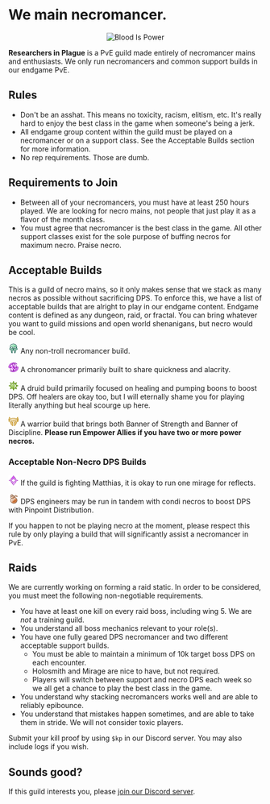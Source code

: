 # We main necromancer.

<p align="center">
  <img src="https://raw.githubusercontent.com/slothplaysnecro/slothplaysnecro.github.io/master/images/Blood_Is_Power.png" alt="Blood Is Power"/>
</p>

**Researchers in Plague** is a PvE guild made entirely of necromancer mains and enthusiasts. We only run necromancers and common support builds in our endgame PvE.

## Rules

* Don't be an asshat. This means no toxicity, racism, elitism, etc. It's really hard to enjoy the best class in the game when someone's being a jerk.
* All endgame group content within the guild must be played on a necromancer or on a support class. See the Acceptable Builds section for more information.
* No rep requirements. Those are dumb.

## Requirements to Join

* Between all of your necromancers, you must have at least 250 hours played. We are looking for necro mains, not people that just play it as a flavor of the month class.
* You must agree that necromancer is the best class in the game. All other support classes exist for the sole purpose of buffing necros for maximum necro. Praise necro.

## Acceptable Builds

This is a guild of necro mains, so it only makes sense that we stack as many necros as possible without sacrificing DPS. To enforce this, we have a list of acceptable builds that are alright to play in our endgame content.
Endgame content is defined as any dungeon, raid, or fractal. You can bring whatever you want to guild missions and open world shenanigans, but necro would be cool.

![necro](/images/necro.png) Any non-troll necromancer build.

![chrono](/images/chrono.png) A chronomancer primarily built to share quickness and alacrity.

![druid](/images/druid.png) A druid build primarily focused on healing and pumping boons to boost DPS. Off healers are okay too, but I will eternally shame you for playing literally anything but heal scourge up here.

![warrior](/images/warrior.png) A warrior build that brings both Banner of Strength and Banner of Discipline. **Please run Empower Allies if you have two or more power necros.**

### Acceptable Non-Necro DPS Builds

![mirage](/images/mirage.png) If the guild is fighting Matthias, it is okay to run one mirage for reflects.

![engi](/images/engi.png) DPS engineers may be run in tandem with condi necros to boost DPS with Pinpoint Distribution.

If you happen to not be playing necro at the moment, please respect this rule by only playing a build that will significantly assist a necromancer in PvE.

## Raids

We are currently working on forming a raid static. In order to be considered, you must meet the following non-negotiable requirements.

* You have at least one kill on every raid boss, including wing 5. We are *not* a training guild.
* You understand all boss mechanics relevant to your role(s).
* You have one fully geared DPS necromancer and two different acceptable support builds.
    * You must be able to maintain a minimum of 10k target boss DPS on each encounter.
    * Holosmith and Mirage are nice to have, but not required.
    * Players will switch between support and necro DPS each week so we all get a chance to play the best class in the game.
* You understand why stacking necromancers works well and are able to reliably epibounce.
* You understand that mistakes happen sometimes, and are able to take them in stride. We will not consider toxic players.

Submit your kill proof by using `$kp` in our Discord server. You may also include logs if you wish.

## Sounds good?

If this guild interests you, please [join our Discord server](http://tiny.cc/GW2RIP).